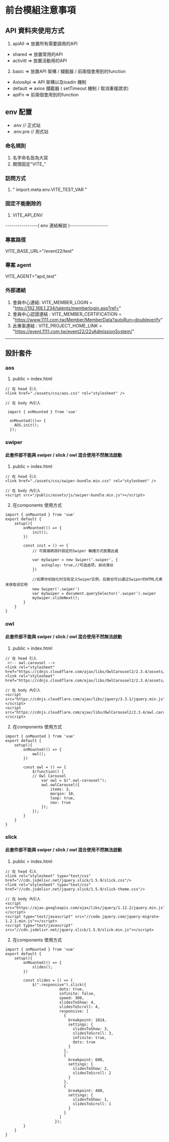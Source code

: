 # 前台模組注意事項

## API 資料夾使用方式
1. apiAll => 放置所有需要調用的API 
* shared => 放置常用的API 
* activitt => 放置活動用的API

2. basic => 放置API 架構 / 攔截器 / 前兩個會用到的function
*  AxiosApi => API 架構以及loadin 機制
*  default  => axios 攔截器 ( setTimeout 機制 / 取消重複請求)
*  apiFn    => 前兩個會用到的function

## env 配置
* .env // 正式站
* .env.pre // 測式站

### 命名規則
1. 名字命名皆為大寫
2. 開頭固定"VITE_"
### 訪問方式
1. " import.meta.env.VITE_TEST_VAR "

### 固定不能刪除的
1. VITE_API_ENV 

----------------( env 連結解說 )-------------------
### 專案路徑
VITE_BASE_URL="/event22/test"

### 專案 agent
VITE_AGENT="apd_test"


### 外部連結
1. 會員中心連結: VITE_MEMBER_LOGIN = "http://192.168.1.234/talents/memberlogin.asp?ref=" 
2. 會員中心認證連結  : VITE_MEMBER_CERTIFICATION = "https://www.1111.com.tw/Member/MemberData?autoRun=doubleverify" 
3. 此專案連結 : VITE_PROJECT_HOME_LINK = "https://event.1111.com.tw/event22/22yAdmissionSystem/"
-----------------------------------

## 設計套件
### aos
1. public > index.html
```htmlembedded=
// 在 head 引入
<link href="./assets/css/aos.css" rel="stylesheet" />

// 在 body 內引入

```
```javascript=
 import { onMounted } from 'vue'

  onMounted(()=> {
    AOS.init();
  });
```

### swiper
#### 此套件部不能與 swiper / slick / owl 混合使用不然無法啟動
1. public > index.html
```htmlembedded=
// 在 head 引入
<link href="./assets/css/swiper-bundle.min.css" rel="stylesheet" />

// 在 body 內引入
<script src="/public/assets/js/swiper-bundle.min.js"></script>
```
2. 在components 使用方式
```JavaScript=
import { onMounted } from 'vue'
export default {
    setup(){
        onMounted(() => {
            init();
        })

        const init = () => {
            // 可直接將設計設定的Swiper 輪播方式放置此處

            var mySwiper = new Swiper('.swiper', {
                autoplay: true,//可选选项，自动滑动
            })

            //如果你初始化时没有定义Swiper实例，后面也可以通过Swiper的HTML元素来获取该实例
            new Swiper('.swiper')
            var mySwiper = document.querySelector('.swiper').swiper
            mySwiper.slideNext();
        }
    }
}
```
### owl
#### 此套件部不能與 swiper / slick / owl 混合使用不然無法啟動
1. public > index.html
```htmlembedded=
// 在 head 引入
 <!-- owl.carousel -->
<link rel="stylesheet" href="https://cdnjs.cloudflare.com/ajax/libs/OwlCarousel2/2.3.4/assets/owl.carousel.min.css">
<link rel="stylesheet" href="https://cdnjs.cloudflare.com/ajax/libs/OwlCarousel2/2.3.4/assets/owl.theme.default.min.css">

// 在 body 內引入
<script src="https://cdnjs.cloudflare.com/ajax/libs/jquery/3.3.1/jquery.min.js"></script>
<script src="https://cdnjs.cloudflare.com/ajax/libs/OwlCarousel2/2.3.4/owl.carousel.min.js"></script>

```

2. 在components 使用方式
```JavaScript=
import { onMounted } from 'vue'
export default {
    setup(){
        onMounted(() => {
            owl();
        })

        const owl = () => {
            $(function() {
            // Owl Carousel
                var owl = $(".owl-carousel");
                owl.owlCarousel({
                    items: 3,
                    margin: 10,
                    loop: true,
                    nav: true
                });
            });
        }
    }
}
```
### slick
#### 此套件部不能與 swiper / slick / owl 混合使用不然無法啟動
1. public > index.html
```htmlembedded=
// 在 head 引入  
<link rel="stylesheet" type="text/css" href="//cdn.jsdelivr.net/jquery.slick/1.5.9/slick.css"/>
<link rel="stylesheet" type="text/css" href="//cdn.jsdelivr.net/jquery.slick/1.5.9/slick-theme.css"/> 

// 在 body 內引入
<script src="https://ajax.googleapis.com/ajax/libs/jquery/1.12.2/jquery.min.js"></script>
<script type="text/javascript" src="//code.jquery.com/jquery-migrate-1.2.1.min.js"></script>
<script type="text/javascript" src="//cdn.jsdelivr.net/jquery.slick/1.5.9/slick.min.js"></script>
```

2. 在components 使用方式
```JavaScript=
import { onMounted } from 'vue'
export default {
    setup(){
        onMounted(() => {
            slides();
        })

        const slides = () => {
            $(".responsive").slick({
                        dots: true,
                        infinite: false,
                        speed: 300,
                        slidesToShow: 4,
                        slidesToScroll: 4,
                        responsive: [
                          {
                            breakpoint: 1024,
                            settings: {
                              slidesToShow: 3,
                              slidesToScroll: 3,
                              infinite: true,
                              dots: true
                            }
                          },
                          {
                            breakpoint: 600,
                            settings: {
                              slidesToShow: 2,
                              slidesToScroll: 2
                            }
                          },
                          {
                            breakpoint: 480,
                            settings: {
                              slidesToShow: 1,
                              slidesToScroll: 1
                            }
                          }
                        ]
                      });
        }
    }
}

```